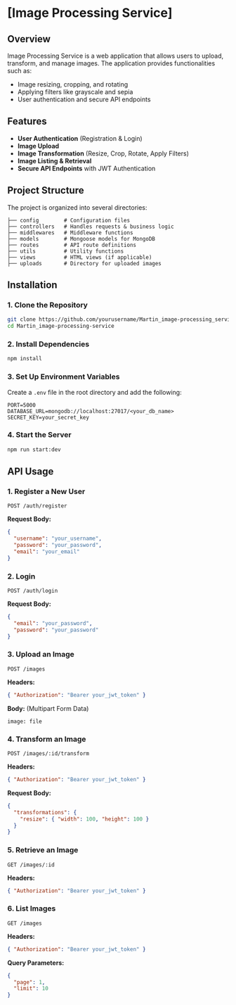 # [Image Processing Service]

## Overview

Image Processing Service is a web application that allows users to upload, transform, and manage images. The application provides functionalities such as:

- Image resizing, cropping, and rotating
- Applying filters like grayscale and sepia
- User authentication and secure API endpoints

## Features

- **User Authentication** (Registration & Login)
- **Image Upload**
- **Image Transformation** (Resize, Crop, Rotate, Apply Filters)
- **Image Listing & Retrieval**
- **Secure API Endpoints** with JWT Authentication

## Project Structure

The project is organized into several directories:

```
├── config        # Configuration files
├── controllers   # Handles requests & business logic
├── middlewares   # Middleware functions
├── models        # Mongoose models for MongoDB
├── routes        # API route definitions
├── utils         # Utility functions
├── views         # HTML views (if applicable)
├── uploads       # Directory for uploaded images
```

## Installation

### 1. Clone the Repository

```sh
git clone https://github.com/yourusername/Martin_image-processing_service
cd Martin_image-processing-service
```

### 2. Install Dependencies

```sh
npm install
```

### 3. Set Up Environment Variables

Create a `.env` file in the root directory and add the following:

```
PORT=5000
DATABASE_URL=mongodb://localhost:27017/<your_db_name>
SECRET_KEY=your_secret_key
```

### 4. Start the Server

```sh
npm run start:dev
```

## API Usage

### **1. Register a New User**

```http
POST /auth/register
```

**Request Body:**

```json
{
  "username": "your_username",
  "password": "your_password",
  "email": "your_email"
}
```

### **2. Login**

```http
POST /auth/login
```

**Request Body:**

```json
{
  "email": "your_password",
  "password": "your_password"
}
```

### **3. Upload an Image**

```http
POST /images
```

**Headers:**

```json
{ "Authorization": "Bearer your_jwt_token" }
```

**Body:** (Multipart Form Data)

```
image: file
```

### **4. Transform an Image**

```http
POST /images/:id/transform
```

**Headers:**

```json
{ "Authorization": "Bearer your_jwt_token" }
```

**Request Body:**

```json
{
  "transformations": {
    "resize": { "width": 100, "height": 100 }
  }
}
```

### **5. Retrieve an Image**

```http
GET /images/:id
```

**Headers:**

```json
{ "Authorization": "Bearer your_jwt_token" }
```

### **6. List Images**

```http
GET /images
```

**Headers:**

```json
{ "Authorization": "Bearer your_jwt_token" }
```

**Query Parameters:**

```json
{
  "page": 1,
  "limit": 10
}
```
